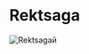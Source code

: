# Rektsaga
![Rektsagaй](https://github.com/Rektoff/Rektsaga/assets/144442822/a98c188b-a787-42c0-b920-50d6706937fe)
